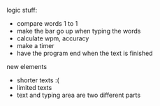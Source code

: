 logic stuff:
- compare words 1 to 1
- make the bar go up when typing the words
- calculate wpm, accuracy
- make a timer
- have the program end when the text is finished

new elements
- shorter texts :(
- limited texts
- text and typing area are two different parts
